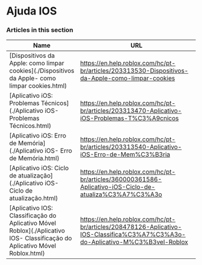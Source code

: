 # Ajuda IOS  
### Articles in this section
Name|URL
-|-
[Dispositivos da Apple: como limpar cookies](./Dispositivos da Apple- como limpar cookies.html) |https://en.help.roblox.com/hc/pt-br/articles/203313530-Dispositivos-da-Apple-como-limpar-cookies
[Aplicativo iOS: Problemas Técnicos](./Aplicativo iOS- Problemas Técnicos.html) |https://en.help.roblox.com/hc/pt-br/articles/203313470-Aplicativo-iOS-Problemas-T%C3%A9cnicos
[Aplicativo iOS: Erro de Memória](./Aplicativo iOS- Erro de Memória.html) |https://en.help.roblox.com/hc/pt-br/articles/203313540-Aplicativo-iOS-Erro-de-Mem%C3%B3ria
[Aplicativo iOS: Ciclo de atualização](./Aplicativo iOS- Ciclo de atualização.html) |https://en.help.roblox.com/hc/pt-br/articles/360000361586-Aplicativo-iOS-Ciclo-de-atualiza%C3%A7%C3%A3o
[Aplicativo IOS: Classificação do Aplicativo Móvel Roblox](./Aplicativo IOS- Classificação do Aplicativo Móvel Roblox.html) |https://en.help.roblox.com/hc/pt-br/articles/208478126-Aplicativo-IOS-Classifica%C3%A7%C3%A3o-do-Aplicativo-M%C3%B3vel-Roblox